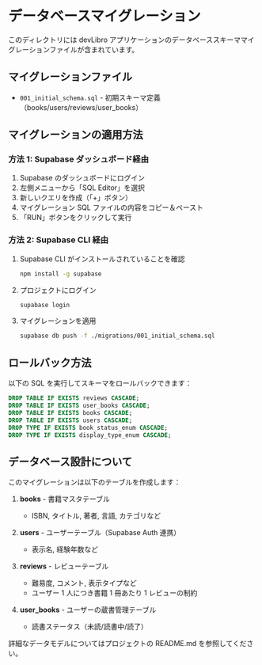 # データベースマイグレーション

このディレクトリには devLibro アプリケーションのデータベーススキーママイグレーションファイルが含まれています。

## マイグレーションファイル

- `001_initial_schema.sql` - 初期スキーマ定義（books/users/reviews/user_books）

## マイグレーションの適用方法

### 方法 1: Supabase ダッシュボード経由

1. Supabase のダッシュボードにログイン
2. 左側メニューから「SQL Editor」を選択
3. 新しいクエリを作成（「+」ボタン）
4. マイグレーション SQL ファイルの内容をコピー＆ペースト
5. 「RUN」ボタンをクリックして実行

### 方法 2: Supabase CLI 経由

1. Supabase CLI がインストールされていることを確認

   ```bash
   npm install -g supabase
   ```

2. プロジェクトにログイン

   ```bash
   supabase login
   ```

3. マイグレーションを適用
   ```bash
   supabase db push -f ./migrations/001_initial_schema.sql
   ```

## ロールバック方法

以下の SQL を実行してスキーマをロールバックできます：

```sql
DROP TABLE IF EXISTS reviews CASCADE;
DROP TABLE IF EXISTS user_books CASCADE;
DROP TABLE IF EXISTS books CASCADE;
DROP TABLE IF EXISTS users CASCADE;
DROP TYPE IF EXISTS book_status_enum CASCADE;
DROP TYPE IF EXISTS display_type_enum CASCADE;
```

## データベース設計について

このマイグレーションは以下のテーブルを作成します：

1. **books** - 書籍マスタテーブル

   - ISBN, タイトル, 著者, 言語, カテゴリなど

2. **users** - ユーザーテーブル（Supabase Auth 連携）

   - 表示名, 経験年数など

3. **reviews** - レビューテーブル

   - 難易度, コメント, 表示タイプなど
   - ユーザー 1 人につき書籍 1 冊あたり 1 レビューの制約

4. **user_books** - ユーザーの蔵書管理テーブル
   - 読書ステータス（未読/読書中/読了）

詳細なデータモデルについてはプロジェクトの README.md を参照してください。
